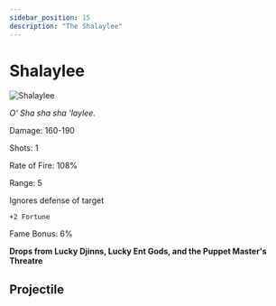 ```yaml
---
sidebar_position: 15
description: "The Shalaylee"
---
```


# Shalaylee

![Shalaylee](http://i.imgur.com/QEoocg8.png)

<i>O' Sha sha sha 'laylee.</i>

Damage: 160-190

Shots: 1

Rate of Fire: 108% 

Range: 5

Ignores defense of target

    +2 Fortune

Fame Bonus: 6%

**Drops from Lucky Djinns, Lucky Ent Gods, and the Puppet Master's Threatre**

## Projectile
